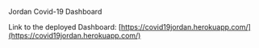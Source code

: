 Jordan Covid-19 Dashboard

Link to the deployed Dashboard: [https://covid19jordan.herokuapp.com/](https://covid19jordan.herokuapp.com/)
